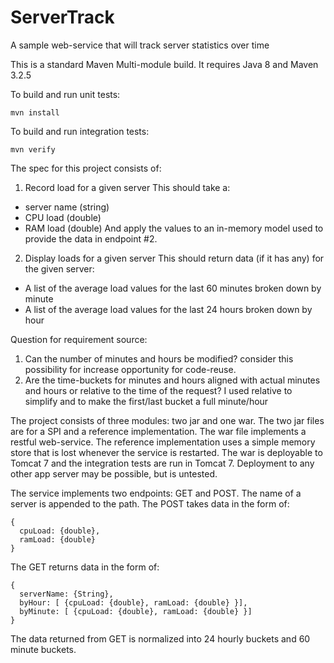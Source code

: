# ServerTrack
A sample web-service that will track server statistics over time

This is a standard Maven Multi-module build. It requires Java 8 and Maven 3.2.5

To build and run unit tests:

```
mvn install
```

To build and run integration tests:

```
mvn verify
```
The spec for this project consists of:

 1. Record load for a given server
 This should take a:
  * server name (string)
  * CPU load (double)
  * RAM load (double)
 And apply the values to an in-memory model used to provide the data in endpoint #2.

 2. Display loads for a given server
 This should return data (if it has any) for the given server:
  * A list of the average load values for the last 60 minutes broken down by minute
  * A list of the average load values for the last 24 hours broken down by hour

Question for requirement source:
 1. Can the number of minutes and hours be modified? consider this possibility for increase opportunity for code-reuse.
 2. Are the time-buckets for minutes and hours aligned with actual minutes and hours or relative to the time of the request? I used relative to simplify and to make the first/last bucket a full minute/hour

The project consists of three modules: two jar and one war. The two jar files are for a SPI and a reference implementation. The war file implements a restful web-service. The reference implementation uses a simple memory store that is lost whenever the service is restarted. The war is deployable to Tomcat 7 and the integration tests are run in Tomcat 7. Deployment to any other app server may be possible, but is untested.

The service implements two endpoints: GET and POST. The name of a server is appended to the path. The POST takes data in the form of:
```
{
  cpuLoad: {double},
  ramLoad: {double}
}
```
The GET returns data in the form of:
```
{
  serverName: {String},
  byHour: [ {cpuLoad: {double}, ramLoad: {double} }],
  byMinute: [ {cpuLoad: {double}, ramLoad: {double} }]
}
```
The data returned from GET is normalized into 24 hourly buckets and 60 minute buckets.
